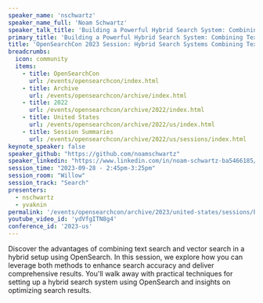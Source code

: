 ```yaml
---
speaker_name: 'nschwartz'
speaker_name_full: 'Noam Schwartz'
speaker_talk_title: 'Building a Powerful Hybrid Search System: Combining Text and Vector Search for Enhanced OpenSearch Performance'
primary_title: 'Building a Powerful Hybrid Search System: Combining Text and Vector Search for Enhanced OpenSearch Performance'
title: 'OpenSearchCon 2023 Session: Hybrid Search Systems Combining Text and Vector Search for Enhanced Performance'
breadcrumbs:
  icon: community
  items:
    - title: OpenSearchCon
      url: /events/opensearchcon/index.html
    - title: Archive
      url: /events/opensearchcon/archive/index.html
    - title: 2022
      url: /events/opensearchcon/archive/2022/index.html
    - title: United States
      url: /events/opensearchcon/archive/2022/us/index.html
    - title: Session Summaries
      url: /events/opensearchcon/archive/2022/us/sessions/index.html
keynote_speaker: false
speaker_github: "https://github.com/noamschwartz"
speaker_linkedin: "https://www.linkedin.com/in/noam-schwartz-ba5466185/"
session_time: "2023-09-28 - 2:45pm-3:25pm"
session_room: "Willow"
session_track: "Search"
presenters: 
  - nschwartz
  - yvaknin
permalink: '/events/opensearchcon/archive/2023/united-states/sessions/building-a-powerful-hybrid-search-system-combining-text-and-vector-search-for-enhanced-opensearch-performance.html'
youtube_video_id: 'ydVfgITN8g4'
conference_id: '2023-us'
---
```


Discover the advantages of combining text search and vector search in a hybrid setup using OpenSearch. In this session, we explore how you can leverage both methods to enhance search accuracy and deliver comprehensive results. You'll walk away with practical techniques for setting up a hybrid search system using OpenSearch and insights on optimizing search results.
